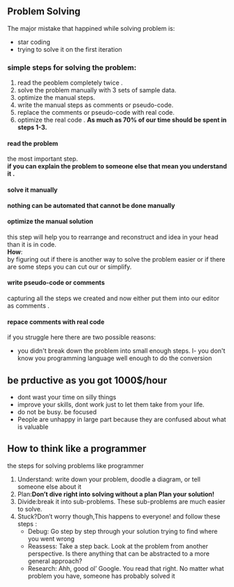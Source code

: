 ## Problem Solving
The major mistake that happined while solving problem is:<br />
- star coding 
- trying to solve it on the first iteration
### simple steps for solving the problem:
1. read the peoblem completely twice .
2. solve the problem manually with 3 sets of sample data.
3. optimize the manual steps.
4. write the manual steps as comments or pseudo-code.
5. replace the comments or pseudo-code with real code. 
6. optimize the real code .
**As much as 70% of our time should be spent in steps 1-3.**

#### read the problem 
the most important step.<br />
**if you can explain the problem to someone else that mean you understand it .**<br />
#### solve it manually
**nothing can be automated that cannot be done manually**<br />

#### optimize the manual solution
this step will help you to rearrange and reconstruct and idea in your head than it is in code.<br />
**How**:<br />
by figuring out if there is another way to solve the problem easier or if there are some steps you can cut our or simplify.
#### write pseudo-code or comments
capturing all the steps we created and now either put them into our editor as comments .
#### repace comments with real code 
if you struggle here there are two possible reasons:
- you didn't break down the problem into small enough steps.
l- you don't know you programming language well enough to do the conversion

## be prductive as you got 1000$/hour 
- dont wast your time on silly things 
- improve your skills, dont work just to let them take from your life.
- do not be busy. be focused
- People are unhappy in large part because they are confused about what is valuable
## How to think like a programmer
the steps for solving problems like programmer <br />
1. Understand:
 write down your problem, doodle a diagram, or tell someone else about it
2. Plan:**Don’t dive right into solving without a plan  Plan your solution!**
3. Divide:break it into sub-problems. These sub-problems are much easier to solve.
4. Stuck?Don’t worry though,This happens to everyone! and follow these steps :<br />
    - Debug: Go step by step through your solution trying to find where you went wrong
    - Reassess: Take a step back. Look at the problem from another perspective. Is there anything that can be abstracted to a more general approach?
    - Research: Ahh, good ol’ Google. You read that right. No matter what problem you have, someone has probably solved it